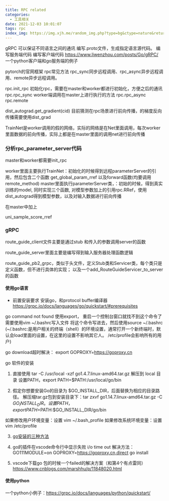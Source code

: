 ```yaml
---
title: RPC related
categories:
  - 工具相关
date: 2021-12-03 10:01:07
tags: rpc
index_img: https://img.xjh.me/random_img.php?type=bg&ctype=nature&return=302
---
```


gRPC 可以保证不同语言之间的通讯
编写.proto文件，生成指定语言源代码。
编写服务端代码
编写客户端代码
https://www.liwenzhou.com/posts/Go/gRPC/  一个python客户端和go服务端的例子


pytorch的官网框架
rpc常见方法
rpc_sync同步远程调用、rpc_async异步远程调用、remote异步远程调用。

rpc.init_rpc 初始化rpc，需要在master和worker都进行初始化，方便之后的通讯
rpc.rpc_sync  worker端调用在master上进行执行的方法
rpc.rpc_async  
rpc.remote




dist_autograd.get_gradient(cid) 目前猜测在rpc场景进行前向传播，的梯度反向传播需要使用dist_grad

TrainNet是worker调用的假的网络，实际的网络是在Net里面调用，每次worker里面数据的前向传播，实际上都是在master里面的调用net进行前向传播
### 分析rpc_parameter_server代码
master和worker都需要init_rpc

worker里面主要执行TrainNet：初始化的时候得到远程parameterServer的引用，然后包含二个函数 get_global_param_rref 以及forward函数(均要调用remote_method)
master里面执行parameterServer类，：初始的时候，得到真实训练的model, 同时实现三个函数, 对模型参数加上的引用rpc.RRef，使用dist_autograd得到模型参数，以及对输入数据进行前向传播

在master中加上

uni_sample_score_rref


### gRPC

route_guide_client文件主要是通过stub 和传入的参数调用server的函数

route_guide_server里面主要是编写得到输入服务器处理函数逻辑

route_guide_pb2_grpc，类似于头文件，定义Stub类和Servicer类，每个类只是定义函数，但不进行具体的实现； 以及一个add_RouteGuideServicer_to_server的函数

 
#### 使用go语言
- 前置安装要求
安装go，和protocol buffer编译器
https://grpc.io/docs/languages/go/quickstart/#prerequisites

go command not found
使用export， 重启一个控制台窗口就找不到这个命令了
需要使用vim ~/.bashrc写入文件 将这个命令写进去，然后使用source ~/.bashrc
(~/.bashrc:是用户相关的终端（shell）的环境设置，通常打开一个新终端时，默认会load里面的设置，在这里的设置不影响其它人。
/etc/profile会影响所有的用户)

go download超时解决：
export GOPROXY=https://goproxy.cn

go 软件的安装
1. 直接使用 tar -C /usr/local -xzf go1.4.7.linux-amd64.tar.gz 解压到 local 目录 设置PATH，export PATH=$PATH:/usr/local/go/bin

2. 假定你想要安装Go的目录为 $GO_INSTALL_DIR，后面替换为相应的目录路径。 解压缩tar.gz包到安装目录下：tar zxvf go1.14.7.linux-amd64.tar.gz -C $GO_INSTALL_DIR。
设置PATH，export PATH=$PATH:$GO_INSTALL_DIR/go/bin

如果修改用户环境变量：设置 vim ~/.bash_profile
如果修改系统环境变量：设置 vim /etc/profile

3. [go安装的三种方法](https://github.com/astaxie/build-web-application-with-golang/blob/master/zh/01.1.md)


4. go的插件在vscode命令行中显示失败 i/o time out
解决方法：GO111MODULE=on GOPROXY=https://goproxy.cn,direct go install 

5. vscode下载go 包的时候一个failed的解决方案（和第4个有点雷同）
https://www.cnblogs.com/marshhu/p/11848020.html


#### 使用python
一个python小例子：https://grpc.io/docs/languages/python/quickstart/